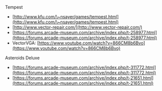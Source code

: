 Tempest

* [http://www.kfu.com/\~nsayer/games/tempest.html](http://www.kfu.com/\~nsayer/games/tempest.html)
* [http://www.vector-repair.com/](http://www.vector-repair.com/)
* [https://forums.arcade-museum.com/archive/index.php/t-258977.html](https://forums.arcade-museum.com/archive/index.php/t-258977.html)
* VectorVGA: [https://www.youtube.com/watch?v=866CM8b6Bvo](https://www.youtube.com/watch?v=866CM8b6Bvo)

Asteroids Deluxe

* [https://forums.arcade-museum.com/archive/index.php/t-311772.html](https://forums.arcade-museum.com/archive/index.php/t-311772.html)
* [https://forums.arcade-museum.com/archive/index.php/t-21651.html](https://forums.arcade-museum.com/archive/index.php/t-21651.html)